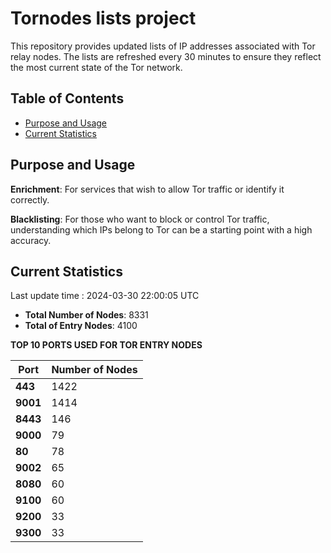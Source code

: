 # Tornodes lists project

This repository provides updated lists of IP addresses associated with Tor relay nodes. The lists are refreshed every 30 minutes to ensure they reflect the most current state of the Tor network.

## Table of Contents

- [Purpose and Usage](#purpose-and-usage)
- [Current Statistics](#current-statistics)


## Purpose and Usage

**Enrichment**: For services that wish to allow Tor traffic or identify it correctly.

**Blacklisting**: For those who want to block or control Tor traffic, understanding which IPs belong to Tor can be a starting point with a high accuracy.

## Current Statistics

Last update time : 2024-03-30 22:00:05 UTC

- **Total Number of Nodes**: 8331
- **Total of Entry Nodes**: 4100

**TOP 10 PORTS USED FOR TOR ENTRY NODES**

| **Port** | **Number of Nodes** |
|------|-----------------|
| **443**   | 1422  |
| **9001**   | 1414  |
| **8443**   | 146  |
| **9000**   | 79  |
| **80**   | 78  |
| **9002**   | 65  |
| **8080**   | 60  |
| **9100**   | 60  |
| **9200**   | 33  |
| **9300**   | 33  |

